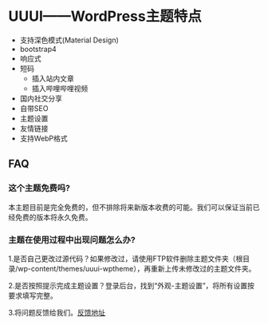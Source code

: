 # UUUI——WordPress主题特点
 - 支持深色模式(Material Design)
 - bootstrap4
 - 响应式
 - 短码
   - 插入站内文章
   - 插入哔哩哔哩视频
 - 国内社交分享
 - 自带SEO
 - 主题设置
 - 友情链接
 - 支持WebP格式

## FAQ

### 这个主题免费吗?

本主题目前是完全免费的，但不排除将来新版本收费的可能。我们可以保证当前已经免费的版本将永久免费。

### 主题在使用过程中出现问题怎么办?

1.是否自己更改过源代码？如果修改过，请使用FTP软件删除主题文件夹（根目录/wp-content/themes/uuui-wptheme），再重新上传未修改过的主题文件夹。

2.是否按照提示完成主题设置？登录后台，找到“外观-主题设置”，将所有设置按要求填写完整。

3.将问题反馈给我们。[反馈地址](https://github.com/sameenzjt/uuui-wptheme/issues/new)
